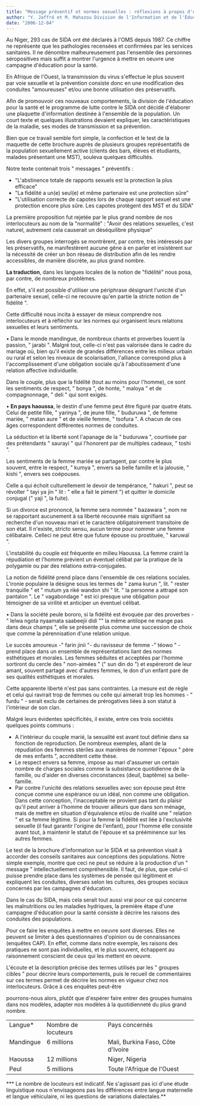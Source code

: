 ```yaml
---
title: "Message préventif et normes sexuelles : réflexions à propos d'un texte d'information sur la prévention du SIDA"
author: "Y. Jaffré et M. Mahazou Division de l'Information et de l'Éducation pour la Santé, Niamey, Niger."
date: "2006-12-04"
---
```


Au Niger, 293 cas de SIDA ont été déclarés à l'OMS depuis 1987. Ce chiffre ne représente que les pathologies recensées et confirmées par les services sanitaires. Il ne dénombre malheureusement pas l'ensemble des personnes séropositives mais suffit a montrer l'urgence à mettre en oeuvre une campagne d'éducation pour la santé.

En Afrique de l'Ouest, la transmission du virus s'effectue le plus souvent par voie sexuelle et la prévention consiste donc en une modification des conduites "amoureuses" et/ou une bonne utilisation des préservatifs.

Afin de promouvoir ces nouveaux comportements, la division de l'éducation pour la santé et le programme de lutte contre le SIDA ont décidé d'élaborer une plaquette d'information destinée à l'ensemble de la population. Un court texte et quelques illustrations devaient expliquer, les caractéristiques de la maladie, ses modes de transmission et sa prévention.

Bien que ce travail semble fort simple, la confection et le test de la maquette de cette brochure auprès de plusieurs groupes représentatifs de la population sexuellement active (clients des bars, élèves et étudiants, malades présentant une MST), souleva quelques difficultés.

Notre texte contenait trois " messages " préventifs :

*   "L'abstinence totale de rapports sexuels est la protection la plus efficace"
*   "La fidélité a un(e) seul(e) et même partenaire est une protection sûre"
*   "L'utilisation correcte de capotes lors de chaque rapport sexuel est une protection encore plus sûre. Les capotes protègent des MST et du SIDA"

La première proposition fut rejetée par le plus grand nombre de nos interlocuteurs au nom de la "normalité" : "Avoir des relations sexuelles, c'est naturel, autrement cela causerait un déséquilibre physique"

Les divers groupes interrogés se montrèrent, par contre, très intéressés par les préservatifs, ne manifestèrent aucune gêne à en parler et insistèrent sur la nécessité de créer un bon réseau de distribution afin de les rendre accessibles, de manière discrète, au plus grand nombre.

**La traduction**, dans les langues locales de la notion de "fidélité" nous posa, par contre, de nombreux problèmes.

En effet, s'il est possible d'utiliser une périphrase désignant l'unicité d'un partenaire sexuel, celle-ci ne recouvre qu'en partie la stricte notion de " fidélité ".

Cette difficulté nous incita à essayer de mieux comprendre nos interlocuteurs et à réfléchir sur les normes qui organisent leurs relations sexuelles et leurs sentiments.

• Dans le monde mandingue, de nombreux chants et proverbes louent la passion, " jarabi ". Malgré tout, celle-ci n'est pas valorisée dans le cadre du mariage où, bien qu'il existe de grandes différences entre les milieux urbain ou rural et selon les niveaux de scolarisation, l'alliance correspond plus à l'accomplissement d'une obligation sociale qu'à l'aboutissement d'une relation affective individuelle.

Dans le couple, plus que la fidélité (tout au moins pour l'homme), ce sont les sentiments de respect, " bonya ", de honte, " maloya " et de compagnonnage, " deli " qui sont exigés.

• **En pays haoussa**, le destin d'une femme peut être figuré par quatre états. Celui de petite fille, " yarinya ", de jeune fille, " buduruwa ", de femme mariée, " matan aure " et de vieille femme, " tsofura ". A chacun de ces âges correspondent différentes normes de conduites.

La séduction et la liberté sont l'apanage de la " buduruwa ", courtisée par des prétendants " saurayi " qui l'honorent par de multiples cadeaux, " toshi ".

Les sentiments de la femme mariée se partagent, par contre le plus souvent, entre le respect, " kumya ", envers sa belle famille et la jalousie, " kishi ", envers ses coépouses.

Celle a qui échoit culturellement le devoir de tempérance, " hakuri ", peut se révolter " tayi ya jin " lit : " elle a fait le piment ") et quitter le domicile conjugal (" yaji ", la fuite).

Si un divorce est prononcé, la femme sera nommée " bazawara ", nom ne se rapportant aucunement à sa liberté recouvrée mais signifiant sa recherche d'un nouveau mari et le caractère obligatoirement transitoire de son état. Il n'existe, stricto sensu, aucun terme pour nommer une femme célibataire. Celleci ne peut être que future épouse ou prostituée, " karuwaï ".

L'instabilité du couple est fréquente en milieu Haoussa. La femme craint la répudiation et l'homme prévient un éventuel célibat par la pratique de la polygamie ou par des relations extra-conjugales.

La notion de fidélité prend place dans l'ensemble de ces relations sociales. L'ironie populaire la désigne sous les termes de " zama kurun ", lit. " rester tranquille " et " mutum ya riké wandon shi " lit. " la personne a attrapé son pantalon ". Le " vagabondage " est ici presque une obligation pour témoigner de sa virilité et anticiper un éventuel célibat.

• Dans la société peule bororo, si la fidélité est évoquée par des proverbes - " lelwa ngota nyaamata saabeejii didi "" la même antilope ne mange pas dans deux champs ", elle se présente plus comme une succession de choix que comme la pérennisation d'une relation unique.

Le succès amoureux -" farin jinii "- du ravisseur de femme -" téowo " - prend place dans un ensemble de représentations liant des normes esthétiques et morales. Les femmes séduites et acceptées par l'homme sortiront du cercle des " non-aimées " (" sun din do ") et espéreront de leur amant, souvent partagé avec d'autres femmes, le don d'un enfant paré de ses qualités esthétiques et morales.

Cette apparente liberté n'est pas sans contraintes. La mesure est de règle et celui qui ravirait trop de femmes ou celle qui aimerait trop les hommes - " furdu " - serait exclu de certaines de prérogatives liées à son statut à l'intérieur de son clan.

Malgré leurs évidentes spécificités, il existe, entre ces trois sociétés quelques points communs :

*   A l'intérieur du couple marié, la sexualité est avant tout définie dans sa fonction de reproduction. De nombreux exemples, allant de la répudiation des femmes stériles aux manières de nommer l'époux " père de mes enfants ", accréditent cette thèse.
*   Le respect envers sa femme, impose au mari d'assumer un certain nombre de charges sociales comme la subsistance quotidienne de la famille, ou d'aider en diverses circonstances (deuil, baptême) sa belle-famille.
*   Par contre l'unicité des relations sexuelles avec son épouse peut être conçue comme une espérance ou un idéal, non comme une obligation. Dans cette conception, l'inacceptable ne provient pas tant du plaisir qu'il peut arriver à l'homme de trouver ailleurs que dans son ménage, mais de mettre en situation d'équivalence et/ou de rivalité une " relation " et sa femme légitime. Si pour la femme la fidélité est liée à l'exclusivité sexuelle (il faut garantir l'origine de l'enfant), pour l'homme elle consiste avant tout, à maintenir le statut de l'épouse et sa prééminence sur les autres femmes.

Le test de la brochure d'information sur le SIDA et sa prévention visait à accorder des conseils sanitaires aux conceptions des populations. Notre simple exemple, montre que ceci ne peut se réduire à la production d'un " message " intellectuellement compréhensible. Il faut, de plus, que celui-ci puisse prendre place dans les systèmes de pensée qui légitiment et expliquent les conduites, diverses selon les cultures, des groupes sociaux concernés par les campagnes d'éducation.

Dans le cas du SIDA, mais cela serait tout aussi vrai pour ce qui concerne les malnutritions ou les maladies hydriques, la première étape d'une campagne d'éducation pour la santé consiste à décrire les raisons des conduites des populations.

Pour ce faire les enquêtes à mettre en oeuvre sont diverses. Elles ne peuvent se limiter à des questionnaires d'opinion ou de connaissances (enquêtes CAP). En effet, comme dans notre exemple, les raisons des pratiques ne sont pas individuelles, et le plus souvent, échappent au raisonnement conscient de ceux qui les mettent en oeuvre.

L'écoute et la description précise des termes utilisés par les " groupes cibles " pour décrire leurs comportements, puis le recueil de commentaires sur ces termes permet de décrire les normes en vigueur chez nos interlocuteurs. Grâce à ces enquêtes peut-être

pourrons-nous alors, plutôt que d'espérer faire entrer des groupes humains dans nos modèles, adapter nos modèles à la quotidienneté du plus grand nombre.

<table>

<tbody>

<tr>

<td valign="top">Langue*</td>

<td valign="top">Nombre de locuteurs</td>

<td valign="top">Pays concernés</td>

</tr>

<tr>

<td valign="top">Mandingue</td>

<td valign="top">6 millions</td>

<td valign="top">Mali, Burkina Faso, Côte d'Ivoire</td>

</tr>

<tr>

<td valign="top">Haoussa</td>

<td valign="top">12 millions</td>

<td valign="top">Niger, Nigeria</td>

</tr>

<tr>

<td valign="top">Peul</td>

<td valign="top">5 millions</td>

<td valign="top">Toute l'Afrique de l'Ouest</td>

</tr>

</tbody>

</table>

*** Le nombre de locuteurs est indicatif. Ne s'agissant pas ici d'une étude linguistique nous n'envisageons pas les différences entre langue maternelle et langue véhiculaire, ni les questions de variations dialectales.**
